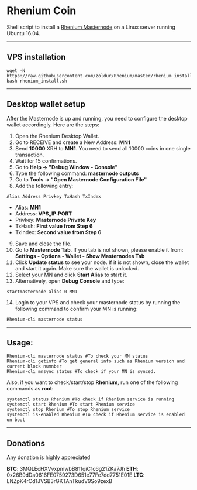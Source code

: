 # Rhenium Coin
Shell script to install a [Rhenium Masternode](http://rhenium.org/) on a Linux server running Ubuntu 16.04.
***

## VPS installation
```
wget -N https://raw.githubusercontent.com/zoldur/Rhenium/master/rhenium_install.sh
bash rhenium_install.sh
```
***

## Desktop wallet setup

After the Masternode is up and running, you need to configure the desktop wallet accordingly. Here are the steps:
1. Open the Rhenium Desktop Wallet.
2. Go to RECEIVE and create a New Address: **MN1**
3. Send **10000** XRH to **MN1**. You need to send all 10000 coins in one single transaction.
4. Wait for 15 confirmations.
5. Go to **Help -> "Debug Window - Console"**
6. Type the following command: **masternode outputs**
7. Go to  **Tools -> "Open Masternode Configuration File"**
8. Add the following entry:
```
Alias Address Privkey TxHash TxIndex
```
* Alias: **MN1**
* Address: **VPS_IP:PORT**
* Privkey: **Masternode Private Key**
* TxHash: **First value from Step 6**
* TxIndex:  **Second value from Step 6**
9. Save and close the file.
10. Go to **Masternode Tab**. If you tab is not shown, please enable it from: **Settings - Options - Wallet - Show Masternodes Tab**
11. Click **Update status** to see your node. If it is not shown, close the wallet and start it again. Make sure the wallet is unlocked.
12. Select your MN and click **Start Alias** to start it.
13. Alternatively, open **Debug Console** and type:
```
startmasternode alias 0 MN1
```
14. Login to your VPS and check your masternode status by running the following command to confirm your MN is running:
```
Rhenium-cli masternode status
```
***

## Usage:
```
Rhenium-cli masternode status #To check your MN status
Rhenium-cli getinfo #To get general info such as Rhenium version and current block numnber
Rhenium-cli mnsync status #To check if your MN is synced.
```
Also, if you want to check/start/stop **Rhenium**, run one of the following commands as **root**:

```
systemctl status Rhenium #To check if Rhenium service is running
systemctl start Rhenium #To start Rhenium service
systemctl stop Rhenium #To stop Rhenium service
systemctl is-enabled Rhenium #To check if Rhenium service is enabled on boot
```
***

## Donations
Any donation is highly appreciated

**BTC**: 3MQLEcHXVvxpmwbB811qiC1c6g21ZKa7Jh
**ETH**: 0x26B9dDa0616FE0759273D651e77Fe7dd7751E01E
**LTC**: LNZpK4rCd1JVSB3rGKTAnTkudV9So9zexB
